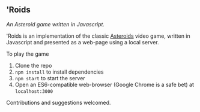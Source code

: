 ## 'Roids

*An Asteroid game written in Javascript.*

'Roids is an implementation of the classic
[Asteroids](https://en.wikipedia.org/wiki/Asteroids_(video_game)) video game, written in Javascript
and presented as a web-page using a local server.

To play the game

1. Clone the repo
1. `npm install` to install dependencies
1. `npm start` to start the server
1. Open an ES6-compatible web-browser (Google Chrome is a safe bet) at `localhost:3000`

Contributions and suggestions welcomed.


